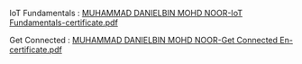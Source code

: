 IoT Fundamentals :
[MUHAMMAD DANIELBIN MOHD NOOR-IoT Fundamentals-certificate.pdf](https://github.com/MDaniel97/Certificate/files/9117563/MUHAMMAD.DANIELBIN.MOHD.NOOR-IoT.Fundamentals-certificate.pdf) 

Get Connected :
[MUHAMMAD DANIELBIN MOHD NOOR-Get Connected En-certificate.pdf](https://github.com/MDaniel97/Certificate/files/9117565/MUHAMMAD.DANIELBIN.MOHD.NOOR-Get.Connected.En-certificate.pdf)
